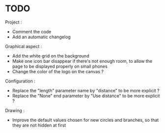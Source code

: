 # TODO

Project :

- Comment the code
- Add an automatic changelog

Graphical aspect :

- Add the white grid on the background
- Make one icon bar disappear if there's not enough room, to allow the page to be displayed properly on small phones
- Change the color of the logo on the canvas ?

Configuration :

- Replace the "length" parameter name by "distance" to be more explicit ?
- Replace the "None" end parameter by "Use distance" to be more explicit ?

Drawing :

- Improve the default values chosen for new circles and branches, so that they are not hidden at first
